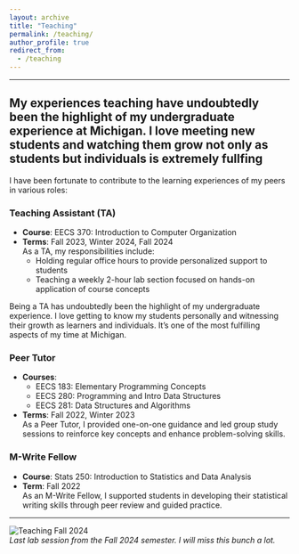 ```yaml
---
layout: archive
title: "Teaching"
permalink: /teaching/
author_profile: true
redirect_from:
  - /teaching
---
```


---
My experiences teaching have undoubtedly been the highlight of my undergraduate experience at Michigan. I love meeting new students and watching them grow not only as students but individuals is extremely fullfing
---

I have been fortunate to contribute to the learning experiences of my peers in various roles:

### Teaching Assistant (TA)
- **Course**: EECS 370: Introduction to Computer Organization  
- **Terms**: Fall 2023, Winter 2024, Fall 2024  
As a TA, my responsibilities include:  
  - Holding regular office hours to provide personalized support to students  
  - Teaching a weekly 2-hour lab section focused on hands-on application of course concepts  

Being a TA has undoubtedly been the highlight of my undergraduate experience. I love getting to know my students personally and witnessing their growth as learners and individuals. It’s one of the most fulfilling aspects of my time at Michigan.

### Peer Tutor
- **Courses**:  
  - EECS 183: Elementary Programming Concepts  
  - EECS 280: Programming and Intro Data Structures  
  - EECS 281: Data Structures and Algorithms  
- **Terms**: Fall 2022, Winter 2023  
As a Peer Tutor, I provided one-on-one guidance and led group study sessions to reinforce key concepts and enhance problem-solving skills.

### M-Write Fellow
- **Course**: Stats 250: Introduction to Statistics and Data Analysis  
- **Term**: Fall 2022  
As an M-Write Fellow, I supported students in developing their statistical writing skills through peer review and guided practice.

---
![Teaching Fall 2024](teaching.jpg)  
*Last lab session from the Fall 2024 semester. I will miss this bunch a lot.*
